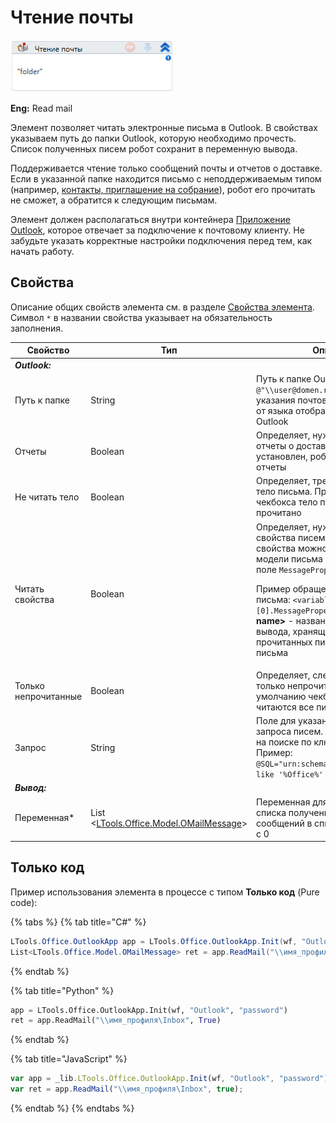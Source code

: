 # Чтение почты

![](<../../../.gitbook/assets/image (109).png>)

**Eng:** Read mail

Элемент позволяет читать электронные письма в Outlook. В свойствах указываем путь до папки Outlook, которую необходимо прочесть. Список полученных писем робот сохранит в переменную вывода.

Поддерживается чтение только сообщений почты и отчетов о доставке. Если в указанной папке находится письмо с неподдерживаемым типом (например, [контакты, приглашение на собрание](https://learn.microsoft.com/ru-ru/office/vba/outlook/concepts/forms/item-types-and-message-classes)), робот его прочитать не сможет, а обратится к следующим письмам.

Элемент должен располагаться внутри контейнера [Приложение Outlook](https://docs.primo-rpa.ru/primo-rpa/g_elements/osnovnye-elementy/els_outlook/el_outlook_app), которое отвечает за подключение к почтовому клиенту. Не забудьте указать корректные настройки подключения перед тем, как начать работу.

## Свойства
Описание общих свойств элемента см. в разделе [Свойства элемента](https://docs.primo-rpa.ru/primo-rpa/primo-studio/process/elements#svoistva-elementa).\
Символ `*` в названии свойства указывает на обязательность заполнения.

| Свойство             | Тип                                                                               | Описание                                         |
| -------------------- | --------------------------------------------------------------------------------- | ------------------------------------------------ |
| ***Outlook:***        |  |  |
| Путь к папке         | String                                                                            | Путь к папке Outlook. Пример: `@"\\user@domen.ru\Inbox"`. Язык указания почтового ящика зависит от языка отображения папок в Outlook  |
| Отчеты               | Boolean                                                                           | Определяет, нужно ли читать отчеты о доставке. Если чекбокс установлен, робот будет читать отчеты  |
| Не читать тело       | Boolean                                                                           | Определяет, требуется ли читать тело письма. При установке чекбокса тело письма **НЕ** будет прочитано |
| Читать свойства      | Boolean                                                                           | Определяет, нужно ли читать свойства писем. Прочитанные свойства можно просмотреть в модели письма **OMailMessage** в поле `MessageProperties`. <p>Пример обращения к свойствам письма: `<variable name>[0].MessageProperties`, где **\<variable name>** - название переменной вывода, хранящей список прочитанных писем, а [0] - индекс письма <p/>|
| Только непрочитанные | Boolean                                                                           | Определяет, следует ли читать только непрочитанные письма. По умолчанию чекбокс снят - читаются все письма |
| Запрос               | String                                                                            | Поле для указания поискового запроса писем. Запросы основаны на поиске по ключевым словам. Пример: `@SQL="urn:schemas:httpmail:subject" like '%Office%'` |
| ***Вывод:***          |  |  |
| Переменная\*         | List <[LTools.Office.Model.OMailMessage](https://docs.primo-rpa.ru/primo-rpa/g_elements/el_basic/els_mail/datatypes/omailmessage)> | Переменная для сохранения списка полученных писем. Отсчет сообщений в списке производится с 0 |


## Только код
Пример использования элемента в процессе с типом **Только код** (Pure code):

{% tabs %}
{% tab title="C#" %}
```csharp
LTools.Office.OutlookApp app = LTools.Office.OutlookApp.Init(wf, "Outlook", "password");
List<LTools.Office.Model.OMailMessage> ret = app.ReadMail("\\имя_профиля\Inbox", true);
```
{% endtab %}

{% tab title="Python" %}
```python
app = LTools.Office.OutlookApp.Init(wf, "Outlook", "password")
ret = app.ReadMail("\\имя_профиля\Inbox", True)
```
{% endtab %}

{% tab title="JavaScript" %}
```javascript
var app = _lib.LTools.Office.OutlookApp.Init(wf, "Outlook", "password");
var ret = app.ReadMail("\\имя_профиля\Inbox", true);
```
{% endtab %}
{% endtabs %}

